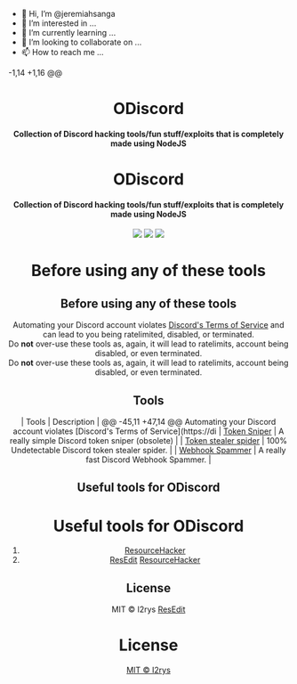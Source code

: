 - 👋 Hi, I’m @jeremiahsanga
- 👀 I’m interested in ...
- 🌱 I’m currently learning ...
- 💞️ I’m looking to collaborate on ...
- 📫 How to reach me ...

<!---
jeremiahsanga/jeremiahsanga is a ✨ special ✨ repository because its `README.md` (this file) appears on your GitHub profile.
You can click the Preview link to take a look at your changes.
--->
 -1,14 +1,16 @@
<h1 align="center">ODiscord</h1>
<h4 align="center">Collection of Discord hacking tools/fun stuff/exploits that is completely made using NodeJS</h4>
<p align="center">
<div align="center">
<h1>ODiscord</h1>
<h4>Collection of Discord hacking tools/fun stuff/exploits that is completely made using NodeJS</h4>
<p>
	<a href="https://github.com/I2rys/ODiscord/blob/main/LICENSE"><img src="https://img.shields.io/github/license/I2rys/ODiscord?style=flat-square"></img></a>
	<a href="https://github.com/I2rys/ODiscord/issues"><img src="https://img.shields.io/github/issues/I2rys/ODiscord.svg"></img></a>
	<a href="https://nodejs.org/"><img src="https://img.shields.io/badge/-Nodejs-green?style=flat-square&logo=Node.js"></img></a>
</p>

# Before using any of these tools
## Before using any of these tools
Automating your Discord account violates [Discord's Terms of Service](https://discord.com/tos) and can lead to you being ratelimited, disabled, or terminated.
<br>Do **not** over-use these tools as, again, it will lead to ratelimits, account being disabled, or even terminated.
<br>
Do **not** over-use these tools as, again, it will lead to ratelimits, account being disabled, or even terminated.

## Tools
| Tools                                                                                          	| Description                                                                                                   	|
@@ -45,11 +47,14 @@ Automating your Discord account violates [Discord's Terms of Service](https://di
| [Token Sniper](Token%20Sniper)                                                                   	| A really simple Discord token sniper (obsolete)                                                               	|
| [Token stealer spider](Token%20stealer%20spider)                                                   	| 100% Undetectable Discord token stealer spider.                                                               	|
| [Webhook Spammer](Webhook%20Spammer)                                                                              	| A really fast Discord Webhook Spammer.                                                                        	|
<br>

## Useful tools for ODiscord
# Useful tools for ODiscord

 1. [ResourceHacker](http://www.angusj.com/resourcehacker/)
 2. [ResEdit](https://www.start64.com/index.php/64-bit-software/64bit-development/5701-resedit-64bit-version)
[ResourceHacker](http://www.angusj.com/resourcehacker/)

## License
MIT © I2rys
[ResEdit](https://www.start64.com/index.php/64-bit-software/64bit-development/5701-resedit-64bit-version)

# License
[MIT © I2rys](https://github.com/I2rys/ODiscord/blob/main/LICENSE)
</div>

